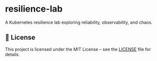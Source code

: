 # resilience-lab
A Kubernetes resilience lab exploring reliability, observability, and chaos.


## 🧾 License
This project is licensed under the MIT License – see the [LICENSE](LICENSE) file for details.
